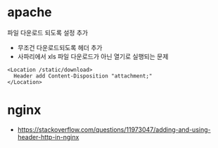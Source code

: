 # apache

파일 다운로드 되도록 설정 추가

- 무조건 다운로드되도록 헤더 추가
- 사파리에서 xls 파일 다운로드가 아닌 열기로 실행되는 문제

```
<Location /static/download>
  Header add Content-Disposition "attachment;"
</Location>
```

# nginx

- https://stackoverflow.com/questions/11973047/adding-and-using-header-http-in-nginx
